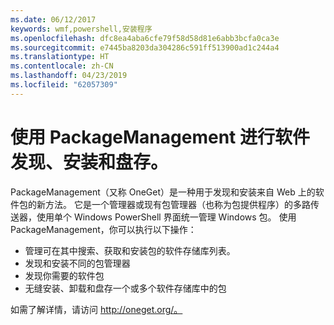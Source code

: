 ```yaml
---
ms.date: 06/12/2017
keywords: wmf,powershell,安装程序
ms.openlocfilehash: dfc8ea4aba6cfe79f58d58d81e6abb3bcfa0ca3e
ms.sourcegitcommit: e7445ba8203da304286c591ff513900ad1c244a4
ms.translationtype: HT
ms.contentlocale: zh-CN
ms.lasthandoff: 04/23/2019
ms.locfileid: "62057309"
---
```

# <a name="software-discovery-install-and-inventory-with-packagemanagement"></a>使用 PackageManagement 进行软件发现、安装和盘存。

PackageManagement（又称 OneGet）是一种用于发现和安装来自 Web 上的软件包的新方法。 它是一个管理器或现有包管理器（也称为包提供程序）的多路传送器，使用单个 Windows PowerShell 界面统一管理 Windows 包。 使用 PackageManagement，你可以执行以下操作：

-   管理可在其中搜索、获取和安装包的软件存储库列表。
-   发现和安装不同的包管理器
-   发现你需要的软件包
-   无缝安装、卸载和盘存一个或多个软件存储库中的包

如需了解详情，请访问 http://oneget.org/。
